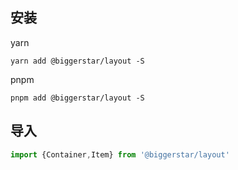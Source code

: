 ## 安装

yarn

```shell
yarn add @biggerstar/layout -S
```

pnpm

```shell
pnpm add @biggerstar/layout -S
```

## 导入

```javascript
import {Container,Item} from '@biggerstar/layout'
```
